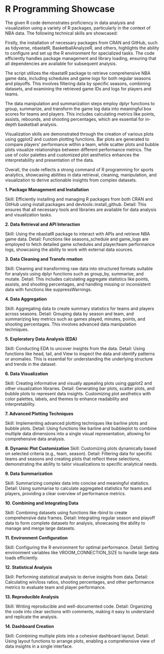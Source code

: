 # R Programming Showcase

The given R code demonstrates proficiency in data analysis and visualization using a variety of R packages, particularly in the context of NBA data. The following technical skills are showcased:

  Firstly, the installation of necessary packages from CRAN and GitHub, such as tidyverse, nbastatR, BasketballAnalyzeR, and others, highlights the ability to configure and set up the R environment for specialized tasks. The code efficiently handles package management and library loading, ensuring that all dependencies are available for subsequent analysis.
  
  The script utilizes the nbastatR package to retrieve comprehensive NBA game data, including schedules and game logs for both regular seasons and playoffs. This involves filtering data by specific seasons, combining datasets, and examining the retrieved game IDs and logs for players and teams.
  
  The data manipulation and summarization steps employ dplyr functions to group, summarize, and transform the game log data into meaningful box scores for teams and players. This includes calculating metrics like points, assists, rebounds, and shooting percentages, which are essential for in-depth basketball analysis.
  
  Visualization skills are demonstrated through the creation of various plots using ggplot2 and custom plotting functions. Bar plots are generated to compare players' performance within a team, while scatter plots and bubble plots visualize relationships between different performance metrics. The use of color palettes and customized plot aesthetics enhances the interpretability and presentation of the data.
  
  Overall, the code reflects a strong command of R programming for sports analytics, showcasing abilities in data retrieval, cleaning, manipulation, and visualization to derive actionable insights from complex datasets.


**1. Package Management and Installation**

  Skill: Efficiently installing and managing R packages from both CRAN and GitHub using install.packages and devtools::install_github.
  Detail: This ensures that all necessary tools and libraries are available for data analysis and visualization tasks.
  
**2. Data Retrieval and API Interaction**

  Skill: Using the nbastatR package to interact with APIs and retrieve NBA game data.
  Detail: Functions like seasons_schedule and game_logs are employed to fetch detailed game schedules and player/team performance logs, showcasing the ability to work with     external data sources.
  
**3. Data Cleaning and Transfo
rmation**

  Skill: Cleaning and transforming raw data into structured formats suitable for analysis using dplyr functions such as group_by, summarise, and mutate.
  Detail: This includes calculating aggregate statistics like points, assists, and shooting percentages, and handling missing or inconsistent data with functions like suppressWarnings.
  
**4. Data Aggregation**

  Skill: Aggregating data to create summary statistics for teams and players across seasons.
  Detail: Grouping data by season and team, and summarizing key metrics such as games played, minutes, points, and shooting percentages. This involves advanced data              manipulation techniques.
  
**5. Exploratory Data Analysis (EDA)**

  Skill: Conducting EDA to uncover insights from the data.
  Detail: Using functions like head, tail, and View to inspect the data and identify patterns or anomalies. This is essential for understanding the underlying structure and     trends in the dataset.
  
**6. Data Visualization**

  Skill: Creating informative and visually appealing plots using ggplot2 and other visualization libraries.
  Detail: Generating bar plots, scatter plots, and bubble plots to represent data insights. Customizing plot aesthetics with color palettes, labels, and themes to enhance       readability and interpretability.
  
**7. Advanced Plotting Techniques**

  Skill: Implementing advanced plotting techniques like barline plots and bubble plots.
  Detail: Using functions like barline and bubbleplot to combine multiple data dimensions into a single visual representation, allowing for comprehensive data analysis.

**8. Dynamic Plot Customization**
  Skill: Customizing plots dynamically based on selected criteria (e.g., team, season).
  Detail: Filtering data for specific teams and seasons and creating plots that reflect these selections, demonstrating the ability to tailor visualizations to specific     analytical needs.
    
**9. Data Summarization**

  Skill: Summarizing complex data into concise and meaningful statistics.
  Detail: Using summarise to calculate aggregated statistics for teams and players, providing a clear overview of performance metrics.
  
**10. Combining and Integrating Data**

  Skill: Combining datasets using functions like rbind to create comprehensive data frames.
  Detail: Integrating regular season and playoff data to form complete datasets for analysis, showcasing the ability to manage and merge large datasets.
  
**11. Environment Configuration**

  Skill: Configuring the R environment for optimal performance.
  Detail: Setting environment variables like VROOM_CONNECTION_SIZE to handle large data loads efficiently.
  
**12. Statistical Analysis**

  Skill: Performing statistical analysis to derive insights from data.
  Detail: Calculating win/loss ratios, shooting percentages, and other performance metrics to evaluate team and player performance.
  
**13. Reproducible Analysis**

  Skill: Writing reproducible and well-documented code.
  Detail: Organizing the code into clear sections with comments, making it easy to understand and replicate the analysis.
  
**14. Dashboard Creation**

  Skill: Combining multiple plots into a cohesive dashboard layout.
  Detail: Using layout functions to arrange plots, enabling a comprehensive view of data insights in a single interface.
